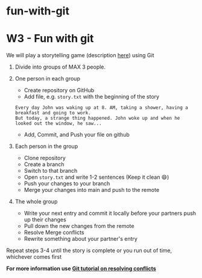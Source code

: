 # fun-with-git
# W3 - Fun with git

We will play a storytelling game (description [here](https://en.wikipedia.org/wiki/Storytelling_game)) using Git

1.  Divide into groups of MAX 3 people.
    
1.  One person in each group
    
    -   Create repository on GitHub
    -   Add file, e.g. `story.txt` with the beginning of the story
    
    ```
    Every day John was waking up at 8. AM, taking a shower, having a breakfast and going to work.
    But today, a strange thing happened. John woke up and when he looked out the window, he saw...
    ```
    
    -   Add, Commit, and Push your file on github
1.  Each person in the group
    
    -   Clone repository
    -   Create a branch
    -   Switch to that branch
    -   Open `story.txt` and write 1-2 sentences (Keep it clean 😄)
    -   Push your changes to your branch
    -   Merge your changes into main and push to the remote
1.  The whole group
    
    -   Write your next entry and commit it locally before your partners push up their changes
    -   Pull down the new changes from the remote
    -   Resolve Merge conflicts
    -   Rewrite something about your partner's entry

Repeat steps 3-4 until the story is complete or you run out of time, whichever comes first

**For more information use [Git tutorial on resolving conflicts](https://help.github.com/articles/resolving-a-merge-conflict-using-the-command-line/)**
